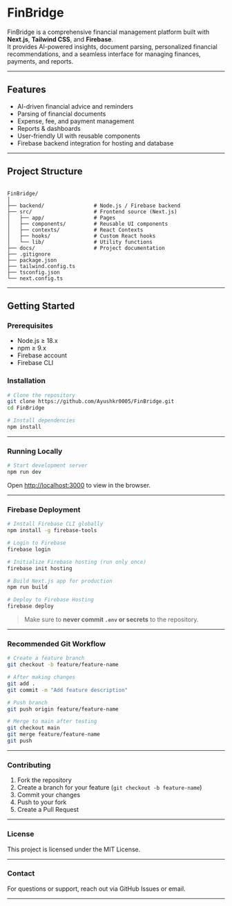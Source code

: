 # FinBridge

FinBridge is a comprehensive financial management platform built with **Next.js**, **Tailwind CSS**, and **Firebase**.  
It provides AI-powered insights, document parsing, personalized financial recommendations, and a seamless interface for managing finances, payments, and reports.

---

## Features

- AI-driven financial advice and reminders
- Parsing of financial documents
- Expense, fee, and payment management
- Reports & dashboards
- User-friendly UI with reusable components
- Firebase backend integration for hosting and database

---

## Project Structure

```

FinBridge/
│
├── backend/                # Node.js / Firebase backend
├── src/                    # Frontend source (Next.js)
│   ├── app/                # Pages
│   ├── components/         # Reusable UI components
│   ├── contexts/           # React Contexts
│   ├── hooks/              # Custom React hooks
│   └── lib/                # Utility functions
├── docs/                   # Project documentation
├── .gitignore
├── package.json
├── tailwind.config.ts
├── tsconfig.json
└── next.config.ts

````

---

## Getting Started

### Prerequisites

- Node.js ≥ 18.x
- npm ≥ 9.x
- Firebase account
- Firebase CLI

### Installation

```bash
# Clone the repository
git clone https://github.com/Ayushkr0005/FinBridge.git
cd FinBridge

# Install dependencies
npm install
````

---

### Running Locally

```bash
# Start development server
npm run dev
```

Open [http://localhost:3000](http://localhost:3000) to view in the browser.

---

### Firebase Deployment

```bash
# Install Firebase CLI globally
npm install -g firebase-tools

# Login to Firebase
firebase login

# Initialize Firebase hosting (run only once)
firebase init hosting

# Build Next.js app for production
npm run build

# Deploy to Firebase Hosting
firebase deploy
```

> Make sure to **never commit `.env` or secrets** to the repository.

---

### Recommended Git Workflow

```bash
# Create a feature branch
git checkout -b feature/feature-name

# After making changes
git add .
git commit -m "Add feature description"

# Push branch
git push origin feature/feature-name

# Merge to main after testing
git checkout main
git merge feature/feature-name
git push
```

---

### Contributing

1. Fork the repository
2. Create a branch for your feature (`git checkout -b feature-name`)
3. Commit your changes
4. Push to your fork
5. Create a Pull Request

---

### License

This project is licensed under the MIT License.

---

### Contact

For questions or support, reach out via GitHub Issues or email.

--- 

